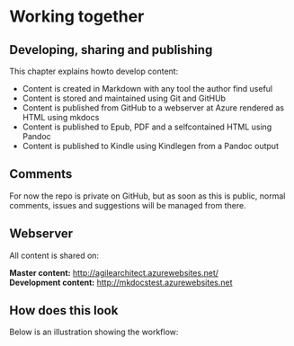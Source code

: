# Working together  

## Developing, sharing and publishing  
This chapter explains howto develop content:  

- Content is created in Markdown with any tool the author find useful  
- Content is stored and maintained using Git and GitHUb  
- Content is published from GitHub to a webserver at Azure rendered as HTML using mkdocs  
- Content is published to Epub, PDF and a selfcontained HTML using Pandoc  
- Content is published to Kindle using Kindlegen from a Pandoc output  

## Comments
For now the repo is private on GitHub, but as soon as this is public, normal comments, issues and suggestions will be managed from there.

## Webserver  
All content is shared on:

**Master content:** http://agilearchitect.azurewebsites.net/  
**Development content:** http://mkdocstest.azurewebsites.net

## How does this look
Below is an illustration showing the workflow:

